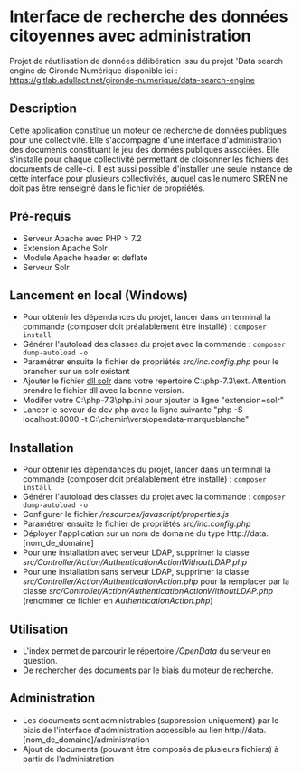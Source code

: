 # Interface de recherche des données citoyennes avec administration
Projet de réutilisation de données délibération issu du projet 'Data search engine de Gironde Numérique disponible ici : https://gitlab.adullact.net/gironde-numerique/data-search-engine

## Description
Cette application constitue un moteur de recherche de données publiques pour une collectivité. Elle s'accompagne d'une interface d'administration des documents constituant le jeu des données publiques associées.
Elle s'installe pour chaque collectivité permettant de cloisonner les fichiers des documents de celle-ci. Il est aussi possible d'installer une seule instance de cette interface pour plusieurs collectivités, auquel cas le numéro SIREN ne doit pas être renseigné dans le fichier de propriétés.

## Pré-requis
- Serveur Apache avec PHP > 7.2
- Extension Apache Solr
- Module Apache header et deflate
- Serveur Solr

## Lancement en local (Windows)
- Pour obtenir les dépendances du projet, lancer dans un terminal la commande (composer doit préalablement être installé) : `composer install`
- Générer l'autoload des classes du projet avec la commande : `composer dump-autoload -o`
- Paramétrer ensuite le fichier de propriétés *src/inc.config.php* pour le brancher sur un solr existant
- Ajouter le fichier [dll solr](https://pecl.php.net/package/solr/2.5.1/windows) dans votre repertoire C:\php-7.3\ext. Attention prendre le fichier dll avec la bonne version.
- Modifer votre C:\php-7.3\php.ini pour ajouter la ligne "extension=solr"
- Lancer le seveur de dev php avec la ligne suivante "php -S localhost:8000 -t C:\chemin\vers\opendata-marqueblanche"

## Installation
- Pour obtenir les dépendances du projet, lancer dans un terminal la commande (composer doit préalablement être installé) : `composer install`
- Générer l'autoload des classes du projet avec la commande : `composer dump-autoload -o`
- Configurer le fichier */resources/javascript/properties.js*
- Paramétrer ensuite le fichier de propriétés *src/inc.config.php*
- Déployer l'application sur un nom de domaine du type http://data.[nom_de_domaine]
- Pour une installation avec serveur LDAP, supprimer la classe *src/Controller/Action/AuthenticationActionWithoutLDAP.php*
- Pour une installation sans serveur LDAP, supprimer la classe *src/Controller/Action/AuthenticationAction.php* pour la remplacer par la classe *src/Controller/Action/AuthenticationActionWithoutLDAP.php* (renommer ce fichier en *AuthenticationAction.php*)





## Utilisation
- L'index permet de parcourir le répertoire */OpenData* du serveur en question.
- De rechercher des documents par le biais du moteur de recherche.

## Administration
- Les documents sont administrables (suppression uniquement) par le biais de l'interface d'administration accessible au lien http://data.[nom_de_domaine]/administration
- Ajout de documents (pouvant être composés de plusieurs fichiers) à partir de l'administration
